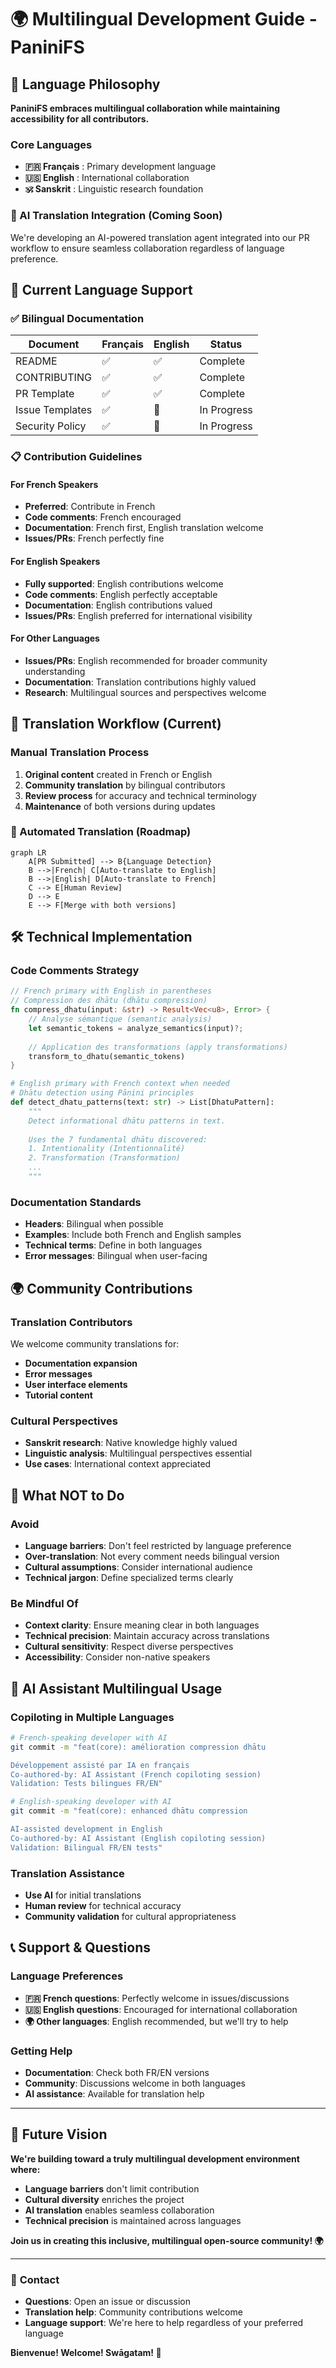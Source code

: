 # 🌍 Multilingual Development Guide - PaniniFS

## 🎯 **Language Philosophy**

**PaniniFS embraces multilingual collaboration while maintaining accessibility for all contributors.**

### **Core Languages**
- **🇫🇷 Français** : Primary development language
- **🇺🇸 English** : International collaboration
- **🕉️ Sanskrit** : Linguistic research foundation

### **🤖 AI Translation Integration** (Coming Soon)
We're developing an AI-powered translation agent integrated into our PR workflow to ensure seamless collaboration regardless of language preference.

## 📝 **Current Language Support**

### **✅ Bilingual Documentation**
| Document | Français | English | Status |
|----------|----------|---------|--------|
| README | ✅ | ✅ | Complete |
| CONTRIBUTING | ✅ | ✅ | Complete |
| PR Template | ✅ | ✅ | Complete |
| Issue Templates | ✅ | 🔄 | In Progress |
| Security Policy | ✅ | 🔄 | In Progress |

### **📋 Contribution Guidelines**

#### **For French Speakers**
- **Preferred**: Contribute in French
- **Code comments**: French encouraged
- **Documentation**: French first, English translation welcome
- **Issues/PRs**: French perfectly fine

#### **For English Speakers**  
- **Fully supported**: English contributions welcome
- **Code comments**: English perfectly acceptable
- **Documentation**: English contributions valued
- **Issues/PRs**: English preferred for international visibility

#### **For Other Languages**
- **Issues/PRs**: English recommended for broader community understanding
- **Documentation**: Translation contributions highly valued
- **Research**: Multilingual sources and perspectives welcome

## 🔄 **Translation Workflow** (Current)

### **Manual Translation Process**
1. **Original content** created in French or English
2. **Community translation** by bilingual contributors
3. **Review process** for accuracy and technical terminology
4. **Maintenance** of both versions during updates

### **🤖 Automated Translation** (Roadmap)
```mermaid
graph LR
    A[PR Submitted] --> B{Language Detection}
    B -->|French| C[Auto-translate to English]
    B -->|English| D[Auto-translate to French]  
    C --> E[Human Review]
    D --> E
    E --> F[Merge with both versions]
```

## 🛠️ **Technical Implementation**

### **Code Comments Strategy**
```rust
// French primary with English in parentheses
// Compression des dhātu (dhātu compression)
fn compress_dhatu(input: &str) -> Result<Vec<u8>, Error> {
    // Analyse sémantique (semantic analysis)
    let semantic_tokens = analyze_semantics(input)?;
    
    // Application des transformations (apply transformations)
    transform_to_dhatu(semantic_tokens)
}
```

```python
# English primary with French context when needed
# Dhātu detection using Pāṇini principles
def detect_dhatu_patterns(text: str) -> List[DhatuPattern]:
    """
    Detect informational dhātu patterns in text.
    
    Uses the 7 fundamental dhātu discovered:
    1. Intentionality (Intentionnalité)
    2. Transformation (Transformation)
    ...
    """
```

### **Documentation Standards**
- **Headers**: Bilingual when possible
- **Examples**: Include both French and English samples
- **Technical terms**: Define in both languages
- **Error messages**: Bilingual when user-facing

## 🌍 **Community Contributions**

### **Translation Contributors**
We welcome community translations for:
- **Documentation expansion**
- **Error messages**
- **User interface elements**
- **Tutorial content**

### **Cultural Perspectives**
- **Sanskrit research**: Native knowledge highly valued
- **Linguistic analysis**: Multilingual perspectives essential
- **Use cases**: International context appreciated

## 🚫 **What NOT to Do**

### **Avoid**
- **Language barriers**: Don't feel restricted by language preference
- **Over-translation**: Not every comment needs bilingual version
- **Cultural assumptions**: Consider international audience
- **Technical jargon**: Define specialized terms clearly

### **Be Mindful Of**
- **Context clarity**: Ensure meaning clear in both languages
- **Technical precision**: Maintain accuracy across translations
- **Cultural sensitivity**: Respect diverse perspectives
- **Accessibility**: Consider non-native speakers

## 🤖 **AI Assistant Multilingual Usage**

### **Copiloting in Multiple Languages**
```bash
# French-speaking developer with AI
git commit -m "feat(core): amélioration compression dhātu

Développement assisté par IA en français
Co-authored-by: AI Assistant (French copiloting session)
Validation: Tests bilingues FR/EN"

# English-speaking developer with AI
git commit -m "feat(core): enhanced dhātu compression

AI-assisted development in English  
Co-authored-by: AI Assistant (English copiloting session)
Validation: Bilingual FR/EN tests"
```

### **Translation Assistance**
- **Use AI** for initial translations
- **Human review** for technical accuracy
- **Community validation** for cultural appropriateness

## 📞 **Support & Questions**

### **Language Preferences**
- **🇫🇷 French questions**: Perfectly welcome in issues/discussions
- **🇺🇸 English questions**: Encouraged for international collaboration
- **🌍 Other languages**: English recommended, but we'll try to help

### **Getting Help**
- **Documentation**: Check both FR/EN versions
- **Community**: Discussions welcome in both languages
- **AI assistance**: Available for translation help

---

## 🎯 **Future Vision**

**We're building toward a truly multilingual development environment where:**
- **Language barriers** don't limit contribution
- **Cultural diversity** enriches the project
- **AI translation** enables seamless collaboration
- **Technical precision** is maintained across languages

**Join us in creating this inclusive, multilingual open-source community! 🌍**

---

### 📧 **Contact**
- **Questions**: Open an issue or discussion
- **Translation help**: Community contributions welcome
- **Language support**: We're here to help regardless of your preferred language

**Bienvenue! Welcome! Swāgatam! 🙏**
